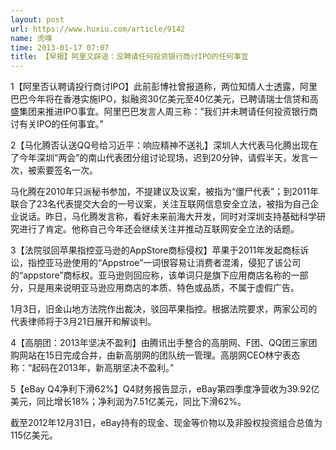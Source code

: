 ```yaml
---
layout: post
url: https://www.huxiu.com/article/9142
name: 虎嗅
time: 2013-01-17 07:07
title: 【早报】阿里又辟谣：没聘请任何投资银行商讨IPO的任何事宜
---
```

1【阿里否认聘请投行商讨IPO】此前彭博社曾报道称，两位知情人士透露，阿里巴巴今年将在香港实施IPO，拟融资30亿美元至40亿美元，已聘请瑞士信贷和高盛集团来推进IPO事宜。阿里巴巴发言人周三称：”我们并未聘请任何投资银行商讨有关IPO的任何事宜。”

2【马化腾否认送QQ号给习近平：响应精神不送礼】深圳人大代表马化腾出现在了今年深圳“两会”的南山代表团分组讨论现场，迟到20分钟，请假半天，发言一次，被索要签名一次。

马化腾在2010年只派秘书参加，不提建议及议案，被指为“僵尸代表”；到2011年联合了23名代表提交大会的一号议案，关注互联网信息安全立法，被指为自己企业说话。昨日，马化腾发言称，看好未来前海大开发，同时对深圳支持基础科学研究进行了肯定。他称自己今年还会继续关注并推动互联网安全立法的话题。

3【法院驳回苹果指控亚马逊的AppStore商标侵权】苹果于2011年发起商标诉讼，指控亚马逊使用的“Appstroe”一词很容易让消费者混淆，侵犯了该公司的“appstore”商标权。亚马逊则回应称，该单词只是旗下应用商店名称的一部分，只是用来说明亚马逊应用商店的本质、特色或品质，不属于虚假广告。

1月3日，旧金山地方法院作出裁决，驳回苹果指控。根据法院要求，两家公司的代表律师将于3月21日展开和解谈判。

4【高朋团：2013年坚决不盈利】由腾讯出手整合的高朋网、F团、QQ团三家团购网站在15日完成合并，由新高朋网的团队统一管理。高朋网CEO林宁表态称：“起码在2013年，新高朋坚决不盈利。”

5【eBay Q4净利下滑62%】Q4财务报告显示，eBay第四季度净营收为39.92亿美元，同比增长18%；净利润为7.51亿美元，同比下滑62%。

截至2012年12月31日，eBay持有的现金、现金等价物以及非股权投资组合总值为115亿美元。

